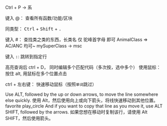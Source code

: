 Ctrl + P -> 系

键入 @： 查看所有函数/功能/区块

同类型： <kbd>Ctrl</kbd> + <kbd>Shift</kbd> + <kbd>.</kbd>

键入 #： 查找类之类的东西，长类名 仅 驼峰首字母 即可 AnimalClass => AC/ANC 均可~ mySuperClass -> msc

键入 <kbd>:</kbd>: 跳转到指定行

高亮查询后 ctrl + D， 同时编辑多个匹配代码（多次按，选中多个）
使用鼠标： 按住 alt, 用鼠标在多个位置点击

ctrl + 左右键： 快速移动鼠标（按照`单词`跳过）

Use ALT, followed by the up or down arrows, to move the line somewhere else quickly. 
使用 Alt，然后使用向上或向下箭头，将线快速移动到其他位置。
favorite
play_circle
And if you want to copy that line as you move it, use ALT SHIFT, followed by the arrows. 
如果您想在移动时复制该行，请使用 Alt SHIFT，然后使用箭头。